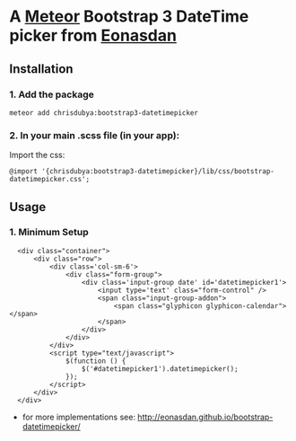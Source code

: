 # A [Meteor](http://meteor.com) Bootstrap 3 DateTime picker from [Eonasdan](https://github.com/Eonasdan/bootstrap-datetimepicker)

## Installation

### 1. Add the package

```
meteor add chrisdubya:bootstrap3-datetimepicker
```

### 2. In your main .scss file (in your app):

Import the css:

```
@import '{chrisdubya:bootstrap3-datetimepicker}/lib/css/bootstrap-datetimepicker.css';
```

## Usage

### 1. Minimum Setup

```
  <div class="container">
      <div class="row">
          <div class='col-sm-6'>
              <div class="form-group">
                  <div class='input-group date' id='datetimepicker1'>
                      <input type='text' class="form-control" />
                      <span class="input-group-addon">
                          <span class="glyphicon glyphicon-calendar"></span>
                      </span>
                  </div>
              </div>
          </div>
          <script type="text/javascript">
              $(function () {
                  $('#datetimepicker1').datetimepicker();
              });
          </script>
      </div>
  </div>
```
* for more implementations see:  http://eonasdan.github.io/bootstrap-datetimepicker/
